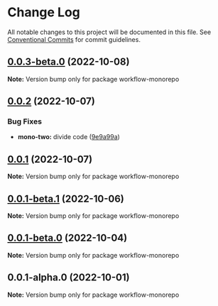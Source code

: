 # Change Log

All notable changes to this project will be documented in this file.
See [Conventional Commits](https://conventionalcommits.org) for commit guidelines.

## [0.0.3-beta.0](https://github.com/cieloazul310/workflow-monorepo/compare/v0.0.2...v0.0.3-beta.0) (2022-10-08)

**Note:** Version bump only for package workflow-monorepo

## [0.0.2](https://github.com/cieloazul310/workflow-monorepo/compare/v0.0.1...v0.0.2) (2022-10-07)

### Bug Fixes

- **mono-two:** divide code ([9e9a99a](https://github.com/cieloazul310/workflow-monorepo/commit/9e9a99a4e067da06a35660906a76b807d45deb8f))

## [0.0.1](https://github.com/cieloazul310/workflow-monorepo/compare/v0.0.1-beta.1...v0.0.1) (2022-10-07)

**Note:** Version bump only for package workflow-monorepo

## [0.0.1-beta.1](https://github.com/cieloazul310/workflow-monorepo/compare/v0.0.1-beta.0...v0.0.1-beta.1) (2022-10-06)

**Note:** Version bump only for package workflow-monorepo

## [0.0.1-beta.0](https://github.com/cieloazul310/workflow-monorepo/compare/v0.0.1-alpha.0...v0.0.1-beta.0) (2022-10-04)

**Note:** Version bump only for package workflow-monorepo

## 0.0.1-alpha.0 (2022-10-01)

**Note:** Version bump only for package workflow-monorepo
